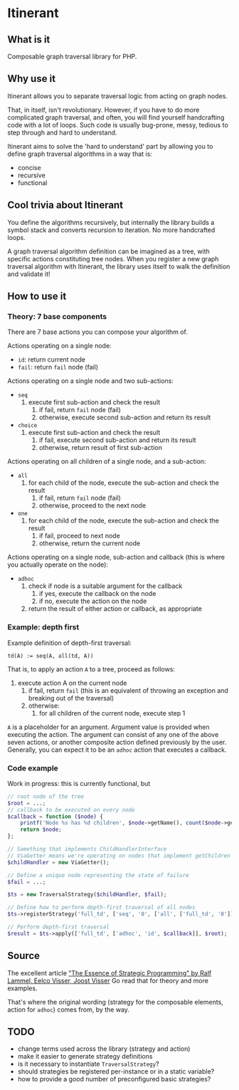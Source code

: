 # Itinerant

## What is it

Composable graph traversal library for PHP.

## Why use it

Itinerant allows you to separate traversal logic from acting on graph nodes.

That, in itself, isn't revolutionary. However, if you have to do more complicated graph traversal, and often, you will
find yourself handcrafting code with a lot of loops. Such code is usually bug-prone, messy, tedious to step through
and hard to understand.

Itinerant aims to solve the 'hard to understand' part by allowing you to define graph traversal algorithms in a way
that is:

- concise
- recursive
- functional

## Cool trivia about Itinerant

You define the algorithms recursively, but internally the library builds a symbol
stack and converts recursion to iteration. No more handcrafted loops.

A graph traversal algorithm definition can be imagined as a tree, with specific actions
constituting tree nodes. When you register a new graph traversal algorithm with
Itinerant, the library uses itself to walk the definition and validate it!

## How to use it

### Theory: 7 base components

There are 7 base actions you can compose your algorithm of.

Actions operating on a single node:

- `id`: return current node
- `fail`: return `fail` node (fail)

Actions operating on a single node and two sub-actions:

- `seq`
    1. execute first sub-action and check the result
        1. if fail, return `fail` node (fail)
        2. otherwise, execute second sub-action and return its result
- `choice`
    1. execute first sub-action and check the result
        1. if fail, execute second sub-action and return its result
        2. otherwise, return result of first sub-action

Actions operating on all children of a single node, and a sub-action:

- `all`
    1. for each child of the node, execute the sub-action and check the result
        1. if fail, return `fail` node (fail)
        2. otherwise, proceed to the next node
- `one`
    1. for each child of the node, execute the sub-action and check the result
        1. if fail, proceed to next node
        2. otherwise, return the current node

Actions operating on a single node, sub-action and callback (this is where you actually operate on the node):

- `adhoc`
    1. check if node is a suitable argument for the callback
        1. if yes, execute the callback on the node
        2. if no, execute the action on the node
    2. return the result of either action or callback, as appropriate

### Example: depth first

Example definition of depth-first traversal:

`td(A) := seq(A, all(td, A))`

That is, to apply an action `A` to a tree, proceed as follows:

1. execute action A on the current node
    1. if fail, return `fail` (this is an equivalent of throwing an exception and breaking out of the traversal)
    2. otherwise:
        1. for all children of the current node, execute step 1

`A` is a placeholder for an argument. Argument value is provided when executing
the action. The argument can consist of any one of the above seven actions,
or another composite action defined previously by the user. Generally, you can expect
it to be an `adhoc` action that executes a callback.

### Code example

Work in progress: this is currently functional, but 

```php
// root node of the tree
$root = ...;
// callback to be executed on every node
$callback = function ($node) {
    printf('Node %s has %d children', $node->getName(), count($node->getChildren());
    return $node;
};

// Something that implements ChildHandlerInterface
// ViaGetter means we're operating on nodes that implement getChildren and setChildren methods
$childHandler = new ViaGetter();

// Define a unique node representing the state of failure
$fail = ...;

$ts = new TraversalStrategy($childHandler, $fail);

// Define how to perform depth-first traversal of all nodes
$ts->registerStrategy('full_td', ['seq', '0', ['all', ['full_td', '0']]], 1);

// Perform depth-first traversal
$result = $ts->apply(['full_td', ['adhoc', 'id', $callback]], $root);
```

## Source

The excellent article ["The Essence of Strategic Programming" by Ralf Lammel, Eelco Visser, Joost Visser](https://www.researchgate.net/publication/277289331_The_Essence_of_Strategic_Programming)
Go read that for theory and more examples.

That's where the original wording (strategy for the composable elements, action for `adhoc`)
comes from, by the way.

## TODO

- change terms used across the library (strategy and action)
- make it easier to generate strategy definitions
- is it necessary to instantiate `TraversalStrategy`?
- should strategies be registered per-instance or in a static variable?
- how to provide a good number of preconfigured basic strategies?
